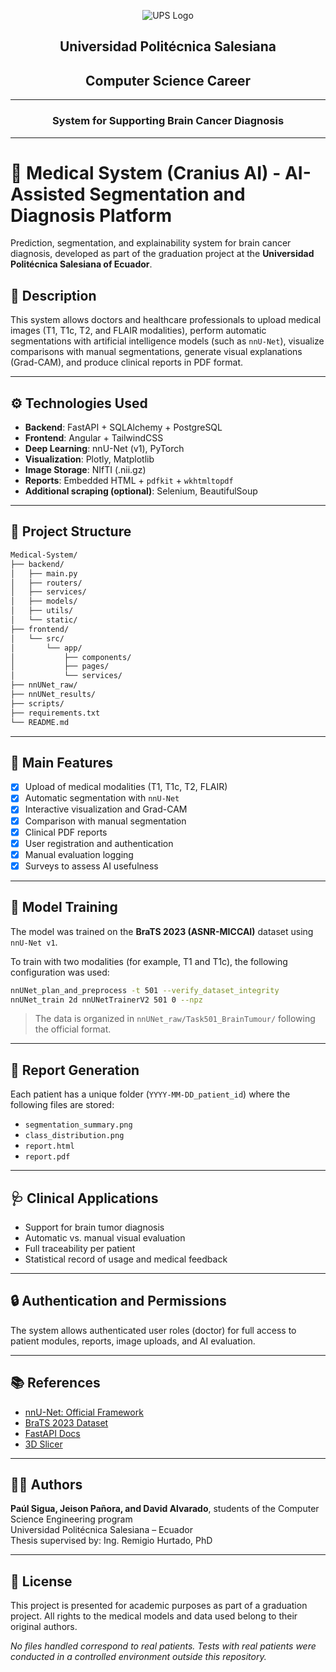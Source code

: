 <div align="center">

![UPS Logo](https://upload.wikimedia.org/wikipedia/commons/thumb/b/b0/Logo_Universidad_Polit%C3%A9cnica_Salesiana_del_Ecuador.png/640px-Logo_Universidad_Polit%C3%A9cnica_Salesiana_del_Ecuador.png)

## Universidad Politécnica Salesiana  
## Computer Science Career
---
### **System for Supporting Brain Cancer Diagnosis**  
</div>

---

# 🧠 Medical System (Cranius AI) - AI-Assisted Segmentation and Diagnosis Platform

Prediction, segmentation, and explainability system for brain cancer diagnosis, developed as part of the graduation project at the **Universidad Politécnica Salesiana of Ecuador**.

## 📌 Description

This system allows doctors and healthcare professionals to upload medical images (T1, T1c, T2, and FLAIR modalities), perform automatic segmentations with artificial intelligence models (such as `nnU-Net`), visualize comparisons with manual segmentations, generate visual explanations (Grad-CAM), and produce clinical reports in PDF format.

---

## ⚙️ Technologies Used

- **Backend**: FastAPI + SQLAlchemy + PostgreSQL
- **Frontend**: Angular + TailwindCSS
- **Deep Learning**: nnU-Net (v1), PyTorch
- **Visualization**: Plotly, Matplotlib
- **Image Storage**: NIfTI (.nii.gz)
- **Reports**: Embedded HTML + `pdfkit` + `wkhtmltopdf`
- **Additional scraping (optional)**: Selenium, BeautifulSoup

---

## 📂 Project Structure

```bash
Medical-System/
├── backend/
│   ├── main.py
│   ├── routers/
│   ├── services/
│   ├── models/
│   ├── utils/
│   └── static/
├── frontend/
│   └── src/
│       └── app/
│           ├── components/
│           ├── pages/
│           └── services/
├── nnUNet_raw/
├── nnUNet_results/
├── scripts/
├── requirements.txt
└── README.md
```

---

## 🚀 Main Features

- [x] Upload of medical modalities (T1, T1c, T2, FLAIR)
- [x] Automatic segmentation with `nnU-Net`
- [x] Interactive visualization and Grad-CAM
- [x] Comparison with manual segmentation
- [x] Clinical PDF reports
- [x] User registration and authentication
- [x] Manual evaluation logging
- [x] Surveys to assess AI usefulness

---

## 🧪 Model Training

The model was trained on the **BraTS 2023 (ASNR-MICCAI)** dataset using `nnU-Net v1`.

To train with two modalities (for example, T1 and T1c), the following configuration was used:

```bash
nnUNet_plan_and_preprocess -t 501 --verify_dataset_integrity
nnUNet_train 2d nnUNetTrainerV2 501 0 --npz
```

> The data is organized in `nnUNet_raw/Task501_BrainTumour/` following the official format.

---

## 📄 Report Generation

Each patient has a unique folder (`YYYY-MM-DD_patient_id`) where the following files are stored:

- `segmentation_summary.png`
- `class_distribution.png`
- `report.html`
- `report.pdf`

---

## 🩺 Clinical Applications

- Support for brain tumor diagnosis
- Automatic vs. manual visual evaluation
- Full traceability per patient
- Statistical record of usage and medical feedback

---

## 🔒 Authentication and Permissions

The system allows authenticated user roles (doctor) for full access to patient modules, reports, image uploads, and AI evaluation.

---

## 📚 References

- [nnU-Net: Official Framework](https://github.com/MIC-DKFZ/nnUNet)
- [BraTS 2023 Dataset](https://www.synapse.org/#!Synapse:syn51068140)
- [FastAPI Docs](https://fastapi.tiangolo.com/)
- [3D Slicer](https://www.slicer.org/)

---

## 👨‍⚕️ Authors

**Paúl Sigua, Jeison Pañora, and David Alvarado**, students of the Computer Science Engineering program  
Universidad Politécnica Salesiana – Ecuador  
Thesis supervised by: Ing. Remigio Hurtado, PhD

---

## 📃 License

This project is presented for academic purposes as part of a graduation project. All rights to the medical models and data used belong to their original authors.

*No files handled correspond to real patients. Tests with real patients were conducted in a controlled environment outside this repository.*
